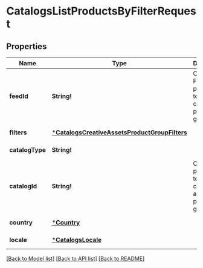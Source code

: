 # CatalogsListProductsByFilterRequest

## Properties
Name | Type | Description | Notes
------------ | ------------- | ------------- | -------------
**feedId** | **String!** | Catalog Feed id pertaining to the catalog product group filter. | [default to null]
**filters** | [***CatalogsCreativeAssetsProductGroupFilters**](CatalogsCreativeAssetsProductGroupFilters.md) |  | [default to null]
**catalogType** | **String!** |  | [default to null]
**catalogId** | **String!** | Catalog id pertaining to the creative assets product group. | [default to null]
**country** | [***Country**](Country.md) |  | [default to null]
**locale** | [***CatalogsLocale**](CatalogsLocale.md) |  | [default to null]

[[Back to Model list]](../README.md#documentation-for-models) [[Back to API list]](../README.md#documentation-for-api-endpoints) [[Back to README]](../README.md)


